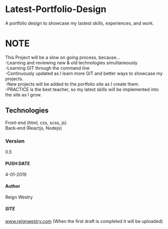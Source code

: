 # Latest-Portfolio-Design
A portfolio design to showcase my lastest skills, experiences, and work.

# NOTE
This Project will be a slow on going process, because...<br> 
    -Learning and reviewing new & old technologies simultaneously<br> 
    -Learning GIT through the command line<br>
    -Continuously updated as I learn more GIT and better ways to showcase my projects.<br>
    -New projects will be added to the portfolio site as I create them.<br>
    -PRACTICE is the best teacher, so my latest skills will be implemented into the site as I grow.<br>

## Technologies
Front-end (html, css, scss, js)<br>
Back-end (Reactjs, Nodejs)<br>


### Version 
0.5

#### PUSH DATE
4-01-2019

#### Author
 Reign Westry

 ##### SITE
 www.reignwestry.com
 (When the first draft is completed it will be uploaded)
 

